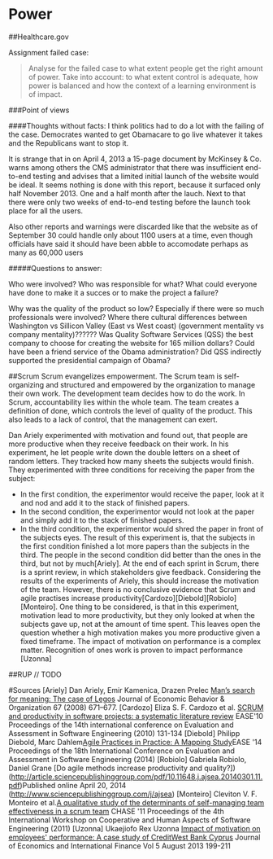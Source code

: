 # Power

##Healthcare.gov

Assignment failed case: 
>Analyse for the failed case to what extent people get the right amount of power. Take into account: to what extent control is adequate, how power is balanced and how the context of a learning environment is of impact. 

###Point of views

####Thoughts without facts:
I think politics had to do a lot with the failing of the case. Democrates wanted to get Obamacare to go live whatever it takes and the Republicans want to stop it. 

It is strange that in on April 4, 2013 a 15-page document by McKinsey & Co. warns among others the CMS administrator that there was insufficient end-to-end testing and advises that a limited initial launch of the website would be ideal. It seems nothing is done with this report, because it surfaced only half November 2013. One and a half month after the lauch. Next to that there were only two weeks of end-to-end testing before the launch took place for all the users.

Also other reports and warnings were discarded like that the website as of September 30 could handle only about 1100 users at a time, even though officials have said it should have been abble to accomodate perhaps as many as 60,000 users 

#####Questions to answer:

Who were involved?
Who was responsible for what?
What could everyone have done to make it a succes or to make the project a failure?

Why was the quality of the product so low? Especially if there were so much professionals were involved?
Where there cultural differences between Washington vs Sillicon Valley (East vs West coast) (government mentality vs company mentality)??????
Was Quality Software Services (QSS) the best company to choose for creating the website for 165 million dollars? Could have been a friend service of the Obama administration?
Did QSS indirectly supported the presidential campaign of Obama?

##Scrum
Scrum evangelizes empowerment.
The Scrum team is self-organizing and structured and empowered by the organization to manage their  own work.
The development team decides how to do the work.
In Scrum, accountability lies within the whole team.
The team creates a definition of done, which controls the level of quality of the product.
This also leads to a lack of control, that the management can exert.

Dan Ariely experimented with motivation and found out, that people are more productive when they receive feedback on their work.
In his experiment, he let people write down the double letters on a sheet of random letters. They tracked how many sheets the subjects would finish. They experimented with three conditions for receiving the paper from the subject:
- In the first condition, the experimentor would receive the paper, look at it and nod and add it to the stack of finished papers.
- In the second condition, the experimentor would not look at the paper and simply add it to the stack of finished papers.
- In the third condition, the experimentor would shred the paper in front of the subjects eyes.
The result of this experiment is, that the subjects in the first condition finished a lot more papers than the subjects in the third.
The people in the second condition did better than the ones in the third, but not by much[Ariely].
At the end of each sprint in Scrum, there is a sprint review, in which stakeholders give feedback. 
Considering the results of the experiments of Ariely, this should increase the motivation of the team.
However, there is no conclusive evidence that Scrum and agile practises increase productivity[Cardozo][Diebold][Robiolo][Monteiro].
One thing to be considered, is that in this experiment, motivation lead to more productivity, but they only looked at when the subjects gave up, not at the amount of time spent.
This leaves open the question whether a high motivation makes you more productive given a fixed timeframe.
The impact of motivation on performance is a complex matter. Recognition of ones work is proven to impact performance [Uzonna]


##RUP
// TODO

#Sources
[Ariely] Dan Ariely, Emir Kamenica, Drazen Prelec [Man’s search for meaning: The case of Legos](http://faculty.chicagobooth.edu/emir.kamenica/documents/meaning.pdf) Journal of Economic Behavior & Organization 67 (2008) 671–677.
[Cardozo] Eliza S. F. Cardozo et al. [SCRUM and productivity in software projects: a systematic literature review](http://dl.acm.org/citation.cfm?id=2227073) EASE'10 Proceedings of the 14th international conference on Evaluation and Assessment in Software Engineering (2010) 131-134
[Diebold] Philipp Diebold, Marc Dahlem[Agile Practices in Practice: A Mapping Study](http://dl.acm.org/citation.cfm?id=2601254)EASE '14 Proceedings of the 18th International Conference on Evaluation and Assessment in Software Engineering (2014)
[Robiolo] Gabriela Robiolo, Daniel Grane [Do agile methods increase productivity and quality?])(http://article.sciencepublishinggroup.com/pdf/10.11648.j.ajsea.20140301.11.pdf)Published online April 20, 2014 (http://www.sciencepublishinggroup.com/j/ajsea)
[Monteiro] Cleviton V. F. Monteiro et al.[A qualitative study of the determinants of self-managing team effectiveness in a scrum team](http://dl.acm.org/citation.cfm?id=1984646) CHASE '11 Proceedings of the 4th International Workshop on Cooperative and Human Aspects of Software Engineering (2011)
[Uzonna] Ukaejiofo Rex Uzonna [Impact of motivation on employees' performance: A case study of CreditWest Bank Cyprus](http://www.academicjournals.org/article/article1380794547_Ukaejiofo.pdf) Journal of Economics and International Finance Vol 5 August 2013 199-211
